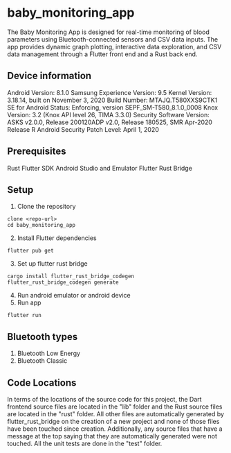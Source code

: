 # baby_monitoring_app

The Baby Monitoring App is designed for real-time monitoring of blood parameters using Bluetooth-connected sensors and CSV data inputs. The app provides dynamic graph plotting, interactive data exploration, and CSV data management through a Flutter front end and a Rust back end.

## Device information

Android Version: 8.1.0
Samsung Experience Version: 9.5
Kernel Version: 3.18.14, built on November 3, 2020
Build Number: MTAJQ.T580XXS9CTK1
SE for Android Status: Enforcing, version SEPF_SM-T580_8.1.0_0008
Knox Version: 3.2 (Knox API level 26, TIMA 3.3.0)
Security Software Version: ASKS v2.0.0, Release 200120ADP v2.0, Release 180525, SMR Apr-2020 Release R
Android Security Patch Level: April 1, 2020


## Prerequisites 
Rust 
Flutter SDK
Android Studio and Emulator
Flutter Rust Bridge

## Setup
1. Clone the repository
```shell
clone <repo-url>
cd baby_monitoring_app
```
2. Install Flutter dependencies
```shell
flutter pub get
``` 
3. Set up flutter rust bridge
```shell
cargo install flutter_rust_bridge_codegen
flutter_rust_bridge_codegen generate
```
4. Run android emulator or android device
5. Run app
```shell
flutter run
```

## Bluetooth types
1. Bluetooth Low Energy
2. Bluetooth Classic

## Code Locations
In terms of the locations of the source code for this project, the Dart frontend source files are located in the "lib" folder and the Rust source files are located in the "rust" folder. All other files are automatically generated by flutter_rust_bridge on the creation of a new project and none of those files have been touched since creation. Additionally, any source files that have a message at the top saying that they are automatically generated were not touched. All the unit tests are done in the "test" folder.
